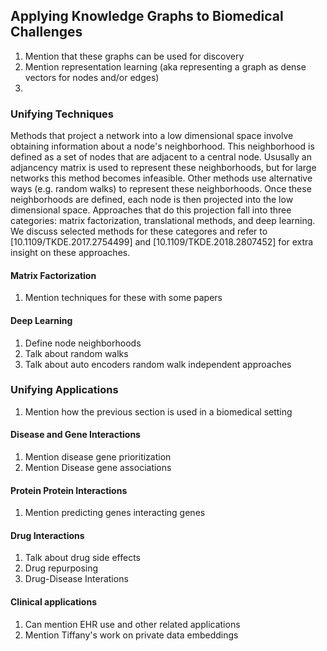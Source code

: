 ## Applying Knowledge Graphs to Biomedical Challenges

1. Mention that these graphs can be used for discovery
2. Mention representation learning (aka representing a graph as dense vectors for nodes and/or edges)
3. 

### Unifying Techniques

Methods that project a network into a low dimensional space involve obtaining information about a node's neighborhood.
This neighborhood is defined as a set of nodes that are adjacent to a central node.
Ususally an adjancency matrix is used to represent these neighborhoods, but for large networks this method becomes infeasible.
Other methods use alternative ways (e.g. random walks) to represent these neighborhoods.
Once these neighborhoods are defined, each node is then projected into the low dimensional space.
Approaches that do this projection fall into three categories: matrix factorization, translational methods, and deep learning.
We discuss selected methods for these categores and refer to [10.1109/TKDE.2017.2754499] and [10.1109/TKDE.2018.2807452] for extra insight on these approaches.

#### Matrix Factorization

1. Mention techniques for these with some papers

#### Deep Learning

1. Define node neighborhoods
2. Talk about random walks 
3. Talk about auto encoders random walk independent approaches 

### Unifying Applications

1. Mention how the previous section is used in a biomedical setting

#### Disease and Gene Interactions

1. Mention disease gene prioritization
2. Mention Disease gene associations

#### Protein Protein Interactions

1. Mention predicting genes interacting genes

#### Drug Interactions

1. Talk about drug side effects
2. Drug repurposing
3. Drug-Disease Interations

#### Clinical applications

1. Can mention EHR use and other related applications
2. Mention Tiffany's work on private data embeddings
